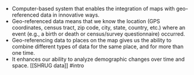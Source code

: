 - Computer-based system that enables the integration of maps with geo-referenced data in innovative ways.
- Geo-referenced data means that we know the location (GPS coordinates, census tract, zip code, city, state, country, etc.) where an event (e.g., a birth or death or census/survey questionnaire) occurred.
-  Geo-referencing data to places on the map gives us the ability to combine different types of data for the same place, and for more than one time.
- It enhances our ability to analyze demographic changes over time and space.
[[SHRUG data]]
#intro